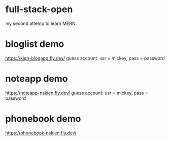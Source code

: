 # full-stack-open

my second attemp to learn MERN.

# bloglist demo

https://kien-blogapp.fly.dev/
guess account:
usr = mickey, pass = password

# noteapp demo

https://noteapp-nskien.fly.dev/
guess account:
usr = mickey, pass = password

# phonebook demo

https://phonebook-nskien.fly.dev/



